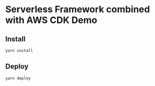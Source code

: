 # Serverless Framework combined with AWS CDK Demo

## Install

```sh
yarn install
```

## Deploy

```sh
yarn deploy
```
